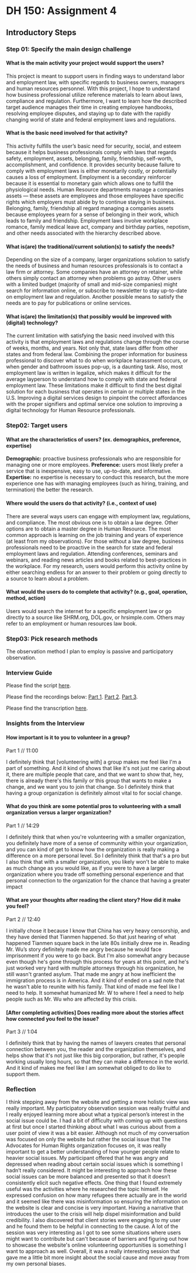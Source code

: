 # DH 150: Assignment 4 
## Introductory Steps 

### Step 01: Specify the main design challenge

#### What is the main activity your project would support the users?
This project is meant to support users in finding ways to understand labor and employment law, with specific regards to business owners, managers and human resources personnel.  With this project, I hope to understand how business professional utilize reference materials to learn about laws, compliance and regulation.  Furthermore, I want to learn how the described target audience manages their time in creating employee handbooks, resolving employee disputes, and staying up to date with the rapidly changing world of state and federal employment laws and regulations. 
 
#### What is the basic need involved for that activity? 
This activity fulfills the user’s basic need for security, social, and esteem because it helps business professionals comply with laws that regards safety, employment, assets, belonging, family, friendship, self-worth, accomplishment, and confidence.  It provides security because failure to comply with employment laws is either monetarily costly, or potentially causes a loss of employment.  Employment is a secondary reinforcer because it is essential to monetary gain which allows one to fulfill the physiological needs.  Human Resource departments manage a companies assets — these assets are employees and those employees have specific rights which employers must abide by to continue staying in business.  Belonging, family, friendship all regard managing a companies assets because employees yearn for a sense of belonging in their work, which leads to family and friendship.  Employment laws involve workplace romance, family medical leave act, company and birthday parties, nepotism, and other needs associated with the hierarchy described above.
  
#### What is(are) the traditional/current solution(s) to satisfy the needs?
Depending on the size of a company, larger organizations solution to satisfy the needs of business and human resources professionals is to contact a law firm or attorney.  Some companies have an attorney on retainer, while others simply contact an attorney when problems go astray.  Other users with a limited budget (majority of small and mid-size companies) might search for information online, or subscribe to newsletter to stay up-to-date on employment law and regulation.  Another possible means to satisfy the needs are to pay for publications or online services.


#### What is(are) the limitation(s) that possibly would be improved with (digital) technology?
The current limitation with satisfying the basic need involved with this activity is that employment laws and regulations change through the course of weeks, months, and years.  Not only that, state laws differ from other states and from federal law.  Combining the proper information for business professional to discover what to do when workplace harassment occurs, or when gender and bathroom issues pop-up, is a daunting task.  Also, most employment law is written in legalize, which makes it difficult for the average layperson to understand how to comply with state and federal employment law.  These limitations make it difficult to find the best digital solution for each business that operates in certain or multiple states in the U.S.  Improving a digital services design to pinpoint the correct affordances with the proper signifiers and optimal service one solution to improving a digital technology for Human Resource professionals.

### Step02: Target users 

#### What are the characteristics of users? (ex. demographics, preference, expertise) 
**Demographic:** proactive business professionals who are responsible for managing one or more employees.
**Preference:** users most likely prefer a service that is inexpensive, easy to use, up-to-date, and informative.   
**Expertise:** no expertise is necessary to conduct this research, but the more experience one has with managing employees (such as hiring, training, and termination) the better the research.  

#### Where would the users do that activity? (i.e., context of use)
There are several ways users can engage with employment law, regulations, and compliance.  The most obvious one is to obtain a law degree.  Other options are to obtain a master degree in Human Resource.  The most common approach is learning on the job training and years of experience (at least from my observations).  For those without a law degree, business professionals need to be proactive in the search for state and federal employment laws and regulation.  Attending conferences, seminars and webinars, and reading news articles and books related to best-practices in the workplace.  For my research, users would perform this activity online by either searching endless for an answer to their problem or going directly to a source to learn about a problem. 

#### What would the users do to complete that activity? (e.g., goal, operation, method, action)
Users would search the internet for a specific employment law or go directly to a source like SHRM.org, DOL.gov, or hrsimple.com.  Others may refer to an employment or human resources law book.

### Step03: Pick research methods 
The observation method I plan to employ is passive and participatory observation.

### Interview Guide
Please find the script [here](https://docs.google.com/document/d/1NRpblkwE5bEmxNI1oIXiO-tKO-Dz5TZ_S6VBnbaXRFA/edit?usp=sharing).

Please find the recordings below: 
[Part 1](https://drive.google.com/open?id=1Ki-6MIlA_BE4e8eHpJIQWJVxbqmKf5je).
[Part 2](https://drive.google.com/file/d/1RD72k4Kd0iDspR7sE_tUG5Xy32JIN1pJ/view?usp=sharing).
[Part 3](https://drive.google.com/open?id=19zQ2kqVG6BdBHI_-dWLe1WKl5Zab7NMK).

Please find the transcription [here](https://docs.google.com/document/d/1ytKMT4BO7PxH1Lx1hgVyCloTe6Wd2TtrG2J8VY6HMN4/edit?usp=sharing).

### Insights from the Interview 
#### How important is it to you to volunteer in a group? 
Part 1 // 11:00 

I definitely think that [volunteering with] a group makes me feel like I'm a part of something. And it kind of shows that like it's not just me caring about it, there are multiple people that care, and that we want to show that, hey, there is already there's this family or this group that wants to make a change, and we want you to join that change. So I definitely think that having a group organization is definitely almost vital to for social change.

#### What do you think are some potential pros to volunteering with a small organization versus a larger organization? 
Part 1 // 14:29 

I definitely think that when you're volunteering with a smaller organization, you definitely have more of a sense of community within your organization, and you can kind of get to know how the organization is really making a difference on a more personal level. So I definitely think that that's a pro but I also think that with a smaller organization, you likely won't be able to make as much change as you would like, as if you were to have a larger organization where you trade off something personal experience and that personal connection to the organization for the chance that having a greater impact

#### What are your thoughts after reading the client story? How did it make you feel? 
Part 2 // 12:40  

I initially chose it because I know that China has very heavy censorship, and they have denied that Tianmen happened. So that just hearing of what happened Tianmen square back in the late 80s iinitially drew me in. Reading Mr. Wu’s story definitely made me angry because he would face imprisonment if you were to go back. But I'm also somewhat angry because even though he's gone through this process for years at this point, and he's just worked very hard with multiple attorneys through his organization, he still wasn't granted asylum. That made me angry at how inefficient the immigration process is in America. And it kind of ended on a sad note that
he wasn't able to reunite with his family. That kind of made me feel like I need to help. It somewhat humanized Mr. W to where I feel a need to help people such as Mr. Wu who are affected by this crisis.


#### [After completing activities] Does reading more about the stories affect how connected you feel to the issue? 
Part 3 // 1:04  

I definitely think that by having the names of lawyers creates that personal connection between you, the reader and the organization themselves, and helps show that it's not just like this big corporation, but rather, it's people working usually long hours, so that they can make a difference in the world. And it kind of makes me feel like I am somewhat obliged to do like to support them. 


### Reflection 
I think stepping away from the website and getting a more holistic view was really important. My participatory observation session was really fruitful and I really enjoyed learning more about what a typical person’s interest in the social issue could be. I had a bit of difficulty with coming up with questions at first but once I started thinking about what I was curious about from a user point of view it was a bit easier. Although not much of my conversation was focused on only the website but rather the social issue that The Advocates for Human Rights organization focuses on, it was really important to get a better understanding of how younger people relate to heavier social issues. My participant offered that he was angry and depressed when reading about certain social issues which is something I hadn’t really considered. It might be interesting to approach how these social issues can be more balanced and presented so that it doesn’t consistently elicit such negative effects. One thing that I found extremely useful was the activities where he researched the topic himself. He expressed confusion on how many refugees there actually are in the world and it seemed like there was misinformation so ensuring the information on the website is clear and concise is very important. Having a narrative that introduces the user to the crisis will help dispel misinformation and build credibility. I also discovered that client stories were engaging to my user and he found them to be helpful in connecting to the cause. A lot of the session was very interesting as I got to see some situations where users might want to contribute but can't because of barriers and figuring out how to showcase the website's online volunteering opportunities is something I want to approach as well. Overall, it was a really interesting session that gave me a little bit more insight about the social cause and move away from my own personal biases. 
